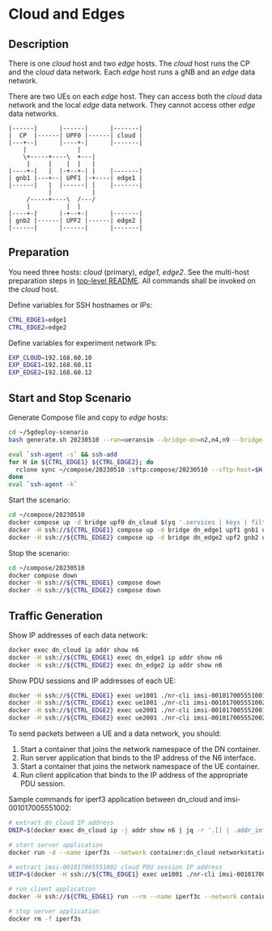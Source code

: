 # Cloud and Edges

## Description

There is one *cloud* host and two *edge* hosts.
The *cloud* host runs the CP and the *cloud* data network.
Each *edge* host runs a gNB and an *edge* data network.

There are two UEs on each *edge* host.
They can access both the *cloud* data network and the local *edge* data network.
They cannot access other *edge* data networks.

```text
|------|      |------|      |-------|
|  CP  |------| UPF0 |------| cloud |
|---+--|      |----+-|      |-------|
    |              |
    \+-----+----\  +---|
     |     |    |  |   |
|----+-|   |  |-+--+-| |    |-------|
| gnb1 |---+--| UPF1 |-+----| edge1 |
|------|   |  |------| |    |-------|
           |           |
     /-----+----\  /---/
     |          |  |
|----+-|      |-+--+-|      |-------|
| gnb2 |------| UPF2 |------| edge2 |
|------|      |------|      |-------|
```

## Preparation

You need three hosts: *cloud* (primary), *edge1*, *edge2*.
See the multi-host preparation steps in [top-level README](../README.md).
All commands shall be invoked on the *cloud* host.

Define variables for SSH hostnames or IPs:

```bash
CTRL_EDGE1=edge1
CTRL_EDGE2=edge2
```

Define variables for experiment network IPs:

```bash
EXP_CLOUD=192.168.60.10
EXP_EDGE1=192.168.60.11
EXP_EDGE2=192.168.60.12
```

## Start and Stop Scenario

Generate Compose file and copy to *edge* hosts:

```bash
cd ~/5gdeploy-scenario
bash generate.sh 20230510 --ran=ueransim --bridge-on=n2,n4,n9 --bridge-to=${EXP_CLOUD},${EXP_EDGE1},${EXP_EDGE2}

eval `ssh-agent -s` && ssh-add
for H in ${CTRL_EDGE1} ${CTRL_EDGE2}; do
  rclone sync ~/compose/20230510 :sftp:compose/20230510 --sftp-host=$H
done
eval `ssh-agent -k`
```

Start the scenario:

```bash
cd ~/compose/20230510
docker compose up -d bridge upf0 dn_cloud $(yq '.services | keys | filter(test("^(dn|upf|gnb|ue)[_0-9]") | not) | .[]' compose.yml)
docker -H ssh://${CTRL_EDGE1} compose up -d bridge dn_edge1 upf1 gnb1 ue1001
docker -H ssh://${CTRL_EDGE2} compose up -d bridge dn_edge2 upf2 gnb2 ue2001
```

Stop the scenario:

```bash
cd ~/compose/20230510
docker compose down
docker -H ssh://${CTRL_EDGE1} compose down
docker -H ssh://${CTRL_EDGE2} compose down
```

## Traffic Generation

Show IP addresses of each data network:

```bash
docker exec dn_cloud ip addr show n6
docker -H ssh://${CTRL_EDGE1} exec dn_edge1 ip addr show n6
docker -H ssh://${CTRL_EDGE2} exec dn_edge2 ip addr show n6
```

Show PDU sessions and IP addresses of each UE:

```bash
docker -H ssh://${CTRL_EDGE1} exec ue1001 ./nr-cli imsi-001017005551001 -e ps-list
docker -H ssh://${CTRL_EDGE1} exec ue1001 ./nr-cli imsi-001017005551002 -e ps-list
docker -H ssh://${CTRL_EDGE2} exec ue2001 ./nr-cli imsi-001017005552001 -e ps-list
docker -H ssh://${CTRL_EDGE2} exec ue2001 ./nr-cli imsi-001017005552002 -e ps-list
```

To send packets between a UE and a data network, you should:

1. Start a container that joins the network namespace of the DN container.
2. Run server application that binds to the IP address of the N6 interface.
3. Start a container that joins the network namespace of the UE container.
4. Run client application that binds to the IP address of the appropriate PDU session.

Sample commands for iperf3 application between dn\_cloud and imsi-001017005551002:

```bash
# extract dn_cloud IP address
DNIP=$(docker exec dn_cloud ip -j addr show n6 | jq -r '.[] | .addr_info[] | select(.family=="inet") | .local')

# start server application
docker run -d --name iperf3s --network container:dn_cloud networkstatic/iperf3 --forceflush -B $DNIP -s

# extract imsi-001017005551002 cloud PDU session IP address
UEIP=$(docker -H ssh://${CTRL_EDGE1} exec ue1001 ./nr-cli imsi-001017005551002 -e ps-list | awk '$1=="apn:" && $2=="cloud" { found=1 } found && $1=="address:" { print $2; exit }')

# run client application
docker -H ssh://${CTRL_EDGE1} run --rm --name iperf3c --network container:ue1001 networkstatic/iperf3 --forceflush -B $UEIP -c $DNIP -u -b 100M -R

# stop server application
docker rm -f iperf3s
```
